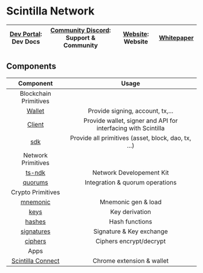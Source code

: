 # Scintilla Network

| [Dev Portal](https://docs.scintilla.network): Dev Docs | [Community Discord](https://discord.com/invite/xb4uxc9JeP): Support & Community | [Website](https://scintilla.network): Website | [Whitepaper](https://whitepaper.scintilla.network)
|:---:|:---:|:---:|:---:|

## Components

| Component | Usage |
| :-: | :-: |
| Blockchain Primitives | |
| [Wallet](https://github.com/Scintilla-Network/ts-wallet) | Provide signing, account, tx,... |
| [Client](https://github.com/Scintilla-Network/client) | Provide wallet, signer and API for interfacing with Scintilla |
| [sdk](https://github.com/Scintilla-Network/ts-sdk) | Provide all primitives (asset, block, dao, tx, ...) |
| Network Primitives | |
| [ts-ndk](https://github.com/Scintilla-Network/ts-ndk) | Network Developement Kit |
| [quorums](https://github.com/Scintilla-Network/quorums) | Integration & quorum operations |
| Crypto Primitives | |
| [mnemonic](https://github.com/Scintilla-Network/ts-mnemonic) | Mnemonic gen & load|
| [keys](https://github.com/Scintilla-Network/ts-keys) | Key derivation |
| [hashes](https://github.com/Scintilla-Network/hashes) | Hash functions |
| [signatures](https://github.com/Scintilla-Network/signatures) | Signature & Key exchange |
| [ciphers](https://github.com/Scintilla-Network/ciphers) | Ciphers encrypt/decrypt |
| Apps | |
| [Scintilla Connect](https://github.com/Scintilla-Network/scintilla-connect) | Chrome extension & wallet |

